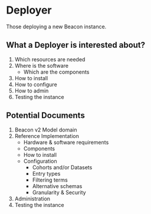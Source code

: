 # Deployer

Those deploying a new Beacon instance.

## What a Deployer is interested about?

1. Which resources are needed
1. Where is the software
    * Which are the components
1. How to install
1. How to configure
1. How to admin
1. Testing the instance


## Potential Documents

1. Beacon v2 Model domain
1. Reference Implementation
    * Hardware & software requirements
    * Components
    * How to install
    * Configuration
        * Cohorts and/or Datasets
        * Entry types
        * Filtering terms
        * Alternative schemas
        * Granularity & Security
1. Administration
1. Testing the instance
